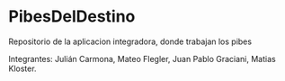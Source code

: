 # PibesDelDestino
Repositorio de la aplicacion integradora, donde trabajan los pibes

Integrantes: Julián Carmona, Mateo Flegler, Juan Pablo Graciani, Matias Kloster.
